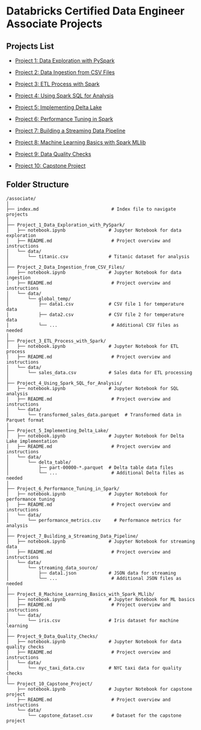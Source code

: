 # Databricks Certified Data Engineer Associate Projects


## Projects List

  - [Project 1: Data Exploration with PySpark](./Project_1_Data_Exploration_with_PySpark/README.md)

  - [Project 2: Data Ingestion from CSV Files](./Project_2_Data_Ingestion_from_CSV_Files/README.md)

  - [Project 3: ETL Process with Spark](./Project_3_ETL_Process_with_Spark/README.md)

  - [Project 4: Using Spark SQL for Analysis](./Project_4_Using_Spark_SQL_for_Analysis/README.md)

  - [Project 5: Implementing Delta Lake](./Project_5_Implementing_Delta_Lake/README.md)

  - [Project 6: Performance Tuning in Spark](./Project_6_Performance_Tuning_in_Spark/README.md)

  - [Project 7: Building a Streaming Data Pipeline](./Project_7_Building_a_Streaming_Data_Pipeline/README.md)

  - [Project 8: Machine Learning Basics with Spark MLlib](./Project_8_Machine_Learning_Basics_with_Spark_MLlib/README.md)

  - [Project 9: Data Quality Checks](./Project_9_Data_Quality_Checks/README.md)

  - [Project 10: Capstone Project](./Project_10_Capstone_Project/README.md)


## Folder Structure
```
/associate/
│
├── index.md                           # Index file to navigate projects
│
├── Project_1_Data_Exploration_with_PySpark/
│   ├── notebook.ipynb                # Jupyter Notebook for data exploration
│   ├── README.md                      # Project overview and instructions
│   └── data/
│       └── titanic.csv               # Titanic dataset for analysis
│
├── Project_2_Data_Ingestion_from_CSV_Files/
│   ├── notebook.ipynb                # Jupyter Notebook for data ingestion
│   ├── README.md                      # Project overview and instructions
│   └── data/
│       └── global_temp/
│           ├── data1.csv             # CSV file 1 for temperature data
│           ├── data2.csv             # CSV file 2 for temperature data
│           └── ...                    # Additional CSV files as needed
│
├── Project_3_ETL_Process_with_Spark/
│   ├── notebook.ipynb                # Jupyter Notebook for ETL process
│   ├── README.md                      # Project overview and instructions
│   └── data/
│       └── sales_data.csv            # Sales data for ETL processing
│
├── Project_4_Using_Spark_SQL_for_Analysis/
│   ├── notebook.ipynb                # Jupyter Notebook for SQL analysis
│   ├── README.md                      # Project overview and instructions
│   └── data/
│       └── transformed_sales_data.parquet  # Transformed data in Parquet format
│
├── Project_5_Implementing_Delta_Lake/
│   ├── notebook.ipynb                # Jupyter Notebook for Delta Lake implementation
│   ├── README.md                      # Project overview and instructions
│   └── data/
│       └── delta_table/
│           ├── part-00000-*.parquet  # Delta table data files
│           └── ...                    # Additional Delta files as needed
│
├── Project_6_Performance_Tuning_in_Spark/
│   ├── notebook.ipynb                # Jupyter Notebook for performance tuning
│   ├── README.md                      # Project overview and instructions
│   └── data/
│       └── performance_metrics.csv     # Performance metrics for analysis
│
├── Project_7_Building_a_Streaming_Data_Pipeline/
│   ├── notebook.ipynb                # Jupyter Notebook for streaming data
│   ├── README.md                      # Project overview and instructions
│   └── data/
│       └── streaming_data_source/
│           ├── data1.json            # JSON data for streaming
│           └── ...                    # Additional JSON files as needed
│
├── Project_8_Machine_Learning_Basics_with_Spark_MLlib/
│   ├── notebook.ipynb                # Jupyter Notebook for ML basics
│   ├── README.md                      # Project overview and instructions
│   └── data/
│       └── iris.csv                  # Iris dataset for machine learning
│
├── Project_9_Data_Quality_Checks/
│   ├── notebook.ipynb                # Jupyter Notebook for data quality checks
│   ├── README.md                      # Project overview and instructions
│   └── data/
│       └── nyc_taxi_data.csv         # NYC taxi data for quality checks
│
└── Project_10_Capstone_Project/
    ├── notebook.ipynb                # Jupyter Notebook for capstone project
    ├── README.md                      # Project overview and instructions
    └── data/
        └── capstone_dataset.csv       # Dataset for the capstone project
```